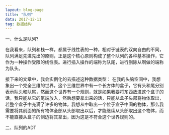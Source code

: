 ```yaml
---
layout: blog-page
title: "队列"
data: 2017-12-11
tag: 数据结构
---
```

<p class="h1">一、什么是队列?</p>
<p>在我看来，队列和栈一样，都属于线性表的一种，相对于链表的双向自由的不同，队列满足先进先出的原则，正是这个核心原则构成了整个队列的各种基本操作，它作为一种操作受限的线性表。进行插入操作的端称为队尾，进行删除从啊做的端称为队头。

接下来的文章中，我会实例化的去描述这种数据类型：
在我的头脑空间中，我想象出一个完全三维的世界，这个三维世界中有一个长方体的盒子，它有头和尾分别表示队头和队尾，然而这个世界有一个规则，就是如果我要将东西放进这个盒子的话，我只能从它的尾端放入，然后想要拿出来的话，只能从盒子头部将物体取出，若整个盒子中充满了许多的物体，我想从中取出一个位于盒子中间的物体，那么我需要将其前面的所有物体全部从头部取出以后，才能继续从头部取出这个物体，而不能直接从盒子的侧边将其拿出，因为这是不符合这个世界规则的。
</p>

<p class="h1">二、队列的ADT</p>
